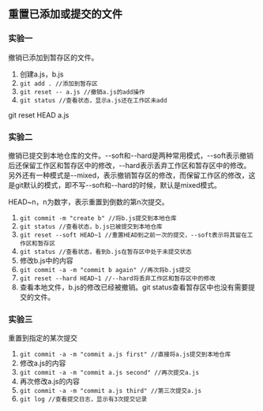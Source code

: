 ## 重置已添加或提交的文件

### 实验一
撤销已添加到暂存区的文件。
1. 创建a.js，b.js
2. `git add . //添加到暂存区`
3. `git reset -- a.js //撤销a.js的add操作`
4. `git status //查看状态，显示a.js还在工作区未add`

git reset HEAD a.js


### 实验二

撤销已提交到本地仓库的文件。--soft和--hard是两种常用模式，--soft表示撤销后还保留工作区和暂存区中的修改，--hard表示丢弃工作区和暂存区中的修改。另外还有一种模式是--mixed，表示撤销暂存区的修改，而保留工作区的修改，这是git默认的模式，即不写--soft和--hard的时候，默认是mixed模式。

HEAD~n，n为数字，表示重置到倒数的第n次提交。


1. `git commit -m "create b" //将b.js提交到本地仓库`
2. `git status //查看状态，b.js已被提交到本地仓库`
3. `git reset --soft HEAD~1 //重置HEAD到之前一次的提交，--soft表示将其留在工作区和暂存区`
4. `git status //查看状态，看到b.js在暂存区中处于未提交状态`
5. 修改b.js中的内容
6. `git commit -a -m "commit b again" //再次将b.js提交`
7. `git reset --hard HEAD~1 //--hard将丢弃工作区和暂存区中的修改`
8. 查看本地文件，b.js的修改已经被撤销。git status查看暂存区中也没有需要提交的文件。

### 实验三

重置到指定的某次提交

1. `git commit -a -m "commit a.js first" //直接将a.js提交到本地仓库`
2. 修改a.js的内容
3. `git commit -a -m "commit a.js second" //再次提交a.js`
4. 再次修改a.js的内容
5. `git commit -a -m "commit a.js third" //第三次提交a.js`
6. `git log //查看提交日志，显示有3次提交记录`

